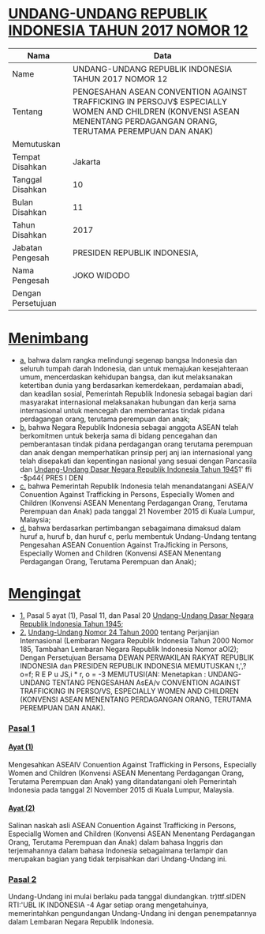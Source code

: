 # [UNDANG-UNDANG REPUBLIK INDONESIA TAHUN 2017 NOMOR 12](http://example.org/legal/peraturan/uu/2017/12)

| Nama | Data |
| ------ | ----- |
|Name|UNDANG-UNDANG REPUBLIK INDONESIA TAHUN 2017 NOMOR 12|
|Tentang| PENGESAHAN ASEAN CONVENTION AGAINST TRAFFICKING IN PERSOJV$ ESPECIALLY WOMEN AND CHILDREN (KONVENSI ASEAN MENENTANG PERDAGANGAN ORANG, TERUTAMA PEREMPUAN DAN ANAK)|
|Memutuskan||
|Tempat Disahkan|Jakarta|
|Tanggal Disahkan|10|
|Bulan Disahkan|11|
|Tahun Disahkan|2017|
|Jabatan Pengesah|PRESIDEN REPUBLIK INDONESIA,|
|Nama Pengesah|JOKO WIDODO|
|Dengan Persetujuan||
# [Menimbang](http://example.org/legal/peraturan/uu/2017/12/menimbang)

* [a.](http://example.org/legal/peraturan/uu/2017/12/menimbang/huruf/a) bahwa dalam rangka melindungi segenap bangsa Indonesia dan seluruh tumpah darah Indonesia, dan untuk memajukan kesejahteraan umum, mencerdaskan kehidupan bangsa, dan ikut melaksanakan ketertiban dunia yang berdasarkan kemerdekaan, perdamaian abadi, dan keadilan sosial, Pemerintah Republik Indonesia sebagai bagian dari masyarakat internasional melaksanakan hubungan dan kerja sama internasional untuk mencegah dan memberantas tindak pidana perdagangan orang, terutama perempuan dan anak;
* [b.](http://example.org/legal/peraturan/uu/2017/12/menimbang/huruf/b) bahwa Negara Republik Indonesia sebagai anggota ASEAN telah berkomitmen untuk bekerja sama di bidang pencegahan dan pemberantasan tindak pidana perdagangan orang terutama perempuan dan anak dengan memperhatikan prinsip perj anj ian internasional yang telah disepakati dan kepentingan nasional yang sesuai dengan Pancasila dan [Undang-Undang Dasar Negara Republik Indonesia Tahun 1945](http://example.org/legal/peraturan/uu)1' ffi -$p44{ PRES I DEN
* [c.](http://example.org/legal/peraturan/uu/2017/12/menimbang/huruf/c) bahwa Pemerintah Republik Indonesia telah menandatangani ASEA/V Conuention Against Trafficking in Persons, Especially Women and Children (Konvensi ASEAN Menentang Perdagangan Orang, Terutama Perempuan dan Anak) pada tanggal 21 November 2015 di Kuala Lumpur, Malaysia;
* [d.](http://example.org/legal/peraturan/uu/2017/12/menimbang/huruf/d) bahwa berdasarkan pertimbangan sebagaimana dimaksud dalam huruf a, huruf b, dan huruf c, perlu membentuk Undang-Undang tentang Pengesahan ASEAN Conuention Against TraJficking in Persons, Especially Women and Children (Konvensi ASEAN Menentang Perdagangan Orang, Terutama Perempuan dan Anak);
# [Mengingat](http://example.org/legal/peraturan/uu/2017/12/mengingat)

* [1.](http://example.org/legal/peraturan/uu/2017/12/mengingat/huruf/0001) Pasal 5 ayat (1), Pasal 11, dan Pasal 20 [Undang-Undang Dasar Negara Republik Indonesia Tahun 1945](http://example.org/legal/peraturan/uu);
* [2.](http://example.org/legal/peraturan/uu/2017/12/mengingat/huruf/0002) [Undang-Undang Nomor 24 Tahun 2000](http://example.org/legal/peraturan/uu/2000/24) tentang Perjanjian Internasional (Lembaran Negara Republik Indonesia Tahun 2000 Nomor 185, Tambahan Lembaran Negara Republik Indonesia Nomor aOl2); Dengan Persetujuan Bersama DEWAN PERWAKILAN RAKYAT REPUBLIK INDONESIA dan PRESIDEN REPUBLIK INDONESIA MEMUTUSKAN t,',?o=f; R E P u JS,i * r, o = -3 MEMUTUSI(AN: Menetapkan : UNDANG-UNDANG TENTANG PENGESAHAN AsEA/v CONVENTION AGAINST TRAFFICKING IN PERSO/VS, ESPECIALLY WOMEN AND CHILDREN (KONVENSI ASEAN MENENTANG PERDAGANGAN ORANG, TERUTAMA PEREMPUAN DAN ANAK).

### [Pasal 1](http://example.org/legal/peraturan/uu/2017/12/pasal/0001)

#### [Ayat (1)](http://example.org/legal/peraturan/uu/2017/12/pasal/0001/versi/20171110/ayat/0001)
Mengesahkan ASEAIV Conuention Against Trafficking in Persons, Especially Women and Children (Konvensi ASEAN Menentang Perdagangan Orang, Terutama Perempuan dan Anak) yang ditandatangani oleh Pemerintah Indonesia pada tanggal 2l November 2015 di Kuala Lumpur, Malaysia.

#### [Ayat (2)](http://example.org/legal/peraturan/uu/2017/12/pasal/0001/versi/20171110/ayat/0002)
Salinan naskah asli ASEAN Conuention Against Trafficking in Persons, Especiallg Women and Children (Konvensi ASEAN Menentang Perdagangan Orang, Terutama Perempuan dan Anak) dalam bahasa Inggris dan terjemahannya dalam bahasa Indonesia sebagaimana terlampir dan merupakan bagian yang tidak terpisahkan dari Undang-Undang ini.


### [Pasal 2](http://example.org/legal/peraturan/uu/2017/12/pasal/0002)
Undang-Undang ini mulai berlaku pada tanggal diundangkan. tr)ttf.slDEN RTI:'UBL IK INDONESIA -4 Agar setiap orang mengetahuinya, memerintahkan pengundangan Undang-Undang ini dengan penempatannya dalam Lembaran Negara Republik Indonesia.
